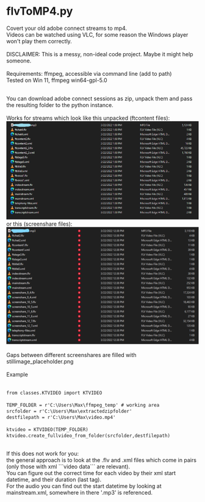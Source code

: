 # flvToMP4.py

Covert your old adobe connect streams to mp4.<br>
Videos can be watched using VLC, for some reason the Windows player won't play them correctly.<br>
<br>
DISCLAIMER: This is a messy, non-ideal code project. Maybe it might help someone.<br>
<br>
Requirements: ffmpeg, accessible via command line (add to path)<br>
Tested on Win 11, ffmpeg win64-gpl-5.0 <br>
<br>

You can download adobe connect sessions as zip, unpack them and pass the resulting folder to the python instance.<br>
<br>
Works for streams which look like this unpacked (ftcontent files):<br>
![](sample_videofolder1.png)
<br>
or this (screenshare files):<br>
![](sample_videofolder2.png)
<br>
<br>
Gaps between different screenshares are filled with stillimage_placeholder.png
<br><br>
Example
<br><br>
```
from classes.KTVIDEO import KTVIDEO

TEMP_FOLDER = r'C:\Users\Max\ffmpeg_temp' # working area
srcfolder = r'C:\Users\Max\extractedzipfolder'
destfilepath = r'C:\Users\Max\video.mp4'

ktvideo = KTVIDEO(TEMP_FOLDER)
ktvideo.create_fullvideo_from_folder(srcfolder,destfilepath)
```

<br>
If this does not work for you:<br>
the general approach is to look at the .flv and .xml files which come in pairs (only those with xml 
```<flag>video data</flag>``` 
are relevant).<br>
You can figure out the correct time for each video by their xml start datetime, and their duration (last <message time='milliseconds'> tag).<br>
For the audio you can find out the start datetime by looking at mainstream.xml, somewhere in there '.mp3' is referenced.